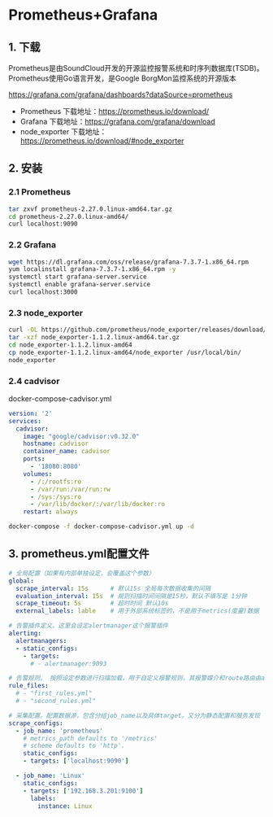 # Prometheus+Grafana

## 1. 下载

Prometheus是由SoundCloud开发的开源监控报警系统和时序列数据库(TSDB)。Prometheus使用Go语言开发，是Google BorgMon监控系统的开源版本

https://grafana.com/grafana/dashboards?dataSource=prometheus

- Prometheus 下载地址：https://prometheus.io/download/
- Grafana 下载地址：https://grafana.com/grafana/download
- node_exporter 下载地址：https://prometheus.io/download/#node_exporter

## 2. 安装

### 2.1 Prometheus

```bash
tar zxvf prometheus-2.27.0.linux-amd64.tar.gz
cd prometheus-2.27.0.linux-amd64/
curl localhost:9090
```

### 2.2 Grafana

```bash
wget https://dl.grafana.com/oss/release/grafana-7.3.7-1.x86_64.rpm
yum localinstall grafana-7.3.7-1.x86_64.rpm -y
systemctl start grafana-server.service
systemctl enable grafana-server.service
curl localhost:3000
```

### 2.3 node_exporter

```bash
curl -OL https://github.com/prometheus/node_exporter/releases/download/v1.1.2/node_exporter-1.1.2.linux-amd64.tar.gz
tar -xzf node_exporter-1.1.2.linux-amd64.tar.gz
cd node_exporter-1.1.2.linux-amd64
cp node_exporter-1.1.2.linux-amd64/node_exporter /usr/local/bin/
node_exporter
```

### 2.4 cadvisor

docker-compose-cadvisor.yml
```yml
version: '2'
services:
  cadvisor:
    image: "google/cadvisor:v0.32.0"
    hostname: cadvisor
    container_name: cadvisor
    ports:
      - '18080:8080'
    volumes:
      - /:/rootfs:ro
      - /var/run:/var/run:rw
      - /sys:/sys:ro
      - /var/lib/docker/:/var/lib/docker:ro
    restart: always
```

```bash
docker-compose -f docker-compose-cadvisor.yml up -d  
```



## 3. prometheus.yml配置文件

```yaml
# 全局配置（如果有内部单独设定，会覆盖这个参数）
global:
  scrape_interval: 15s      # 默认15s 全局每次数据收集的间隔
  evaluation_interval: 15s  # 规则扫描时间间隔是15秒，默认不填写是 1分钟
  scrape_timeout: 5s        # 超时时间 默认10s
  external_labels: lable    # 用于外部系统标签的，不是用于metrics(度量)数据

# 告警插件定义。这里会设定alertmanager这个报警插件
alerting:
  alertmanagers:
  - static_configs:
    - targets:
      # - alertmanager:9093

# 告警规则。 按照设定参数进行扫描加载，用于自定义报警规则，其报警媒介和route路由由alertmanager插件实现
rule_files:
  # - "first_rules.yml"
  # - "second_rules.yml"

# 采集配置。配置数据源，包含分组job_name以及具体target。又分为静态配置和服务发现
scrape_configs:
  - job_name: 'prometheus'
    # metrics_path defaults to '/metrics'
    # scheme defaults to 'http'.
    static_configs:
    - targets: ['localhost:9090']

  - job_name: 'Linux'
    static_configs:
    - targets: ['192.168.3.201:9100']
      labels:
        instance: Linux
```
